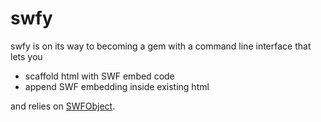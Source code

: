 # swfy
swfy is on its way to becoming a gem with a command line interface that lets you

* scaffold html with SWF embed code
* append SWF embedding inside existing html

and relies on [SWFObject](http://code.google.com/p/swfobject/).